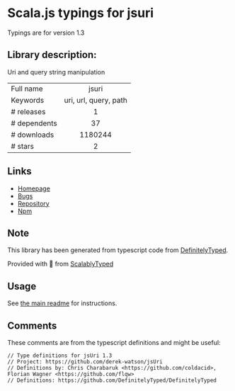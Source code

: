 
# Scala.js typings for jsuri

Typings are for version 1.3

## Library description:
Uri and query string manipulation

|                    |                 |
| ------------------ | :-------------: |
| Full name          | jsuri |
| Keywords           | uri, url, query, path |
| # releases         | 1 |
| # dependents       | 37 |
| # downloads        | 1180244 |
| # stars            | 2 |

## Links
- [Homepage](https://github.com/derek-watson/jsUri)
- [Bugs](https://github.com/derek-watson/jsUri/issues)
- [Repository](https://github.com/derek-watson/jsUri)
- [Npm](https://www.npmjs.com/package/jsuri)
    


## Note
This library has been generated from typescript code from [DefinitelyTyped](https://definitelytyped.org).

Provided with :purple_heart: from [ScalablyTyped](https://github.com/oyvindberg/ScalablyTyped)

## Usage
See [the main readme](../../readme.md) for instructions.

## Comments

These comments are from the typescript definitions and might be useful:
```
// Type definitions for jsUri 1.3
// Project: https://github.com/derek-watson/jsUri
// Definitions by: Chris Charabaruk <https://github.com/coldacid>, Florian Wagner <https://github.com/flqw>
// Definitions: https://github.com/DefinitelyTyped/DefinitelyTyped

```

